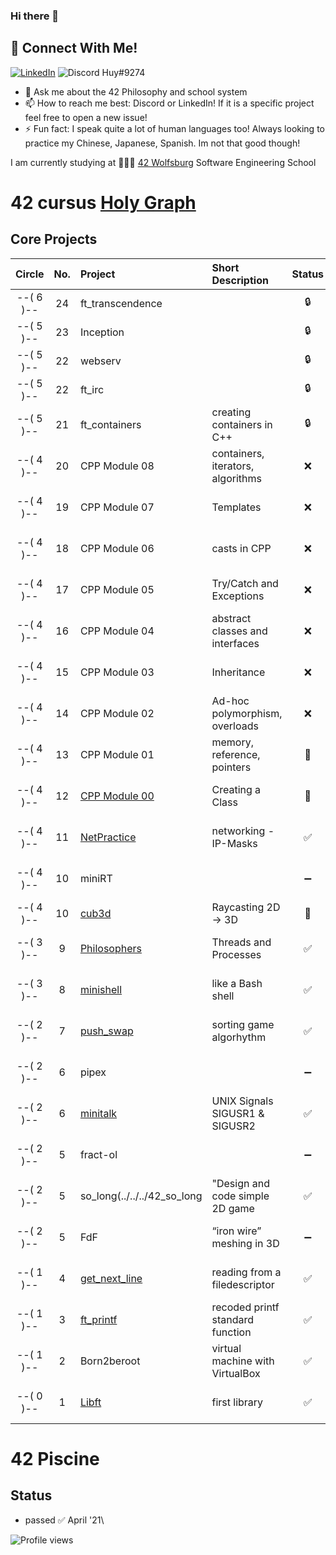 ### Hi there 👋

## 📱 Connect With Me!
[![LinkedIn](https://img.shields.io/badge/-LinkedIn-0e76a8?style=flat-square&logo=linkedin&logoColor=white)](https://de.linkedin.com/in/huy-duong-aa06924a)
![Discord](https://img.shields.io/badge/Discord-7289DA?style=flat-square&logo=discord&logoColor=white) Huy#9274

- 💬 Ask me about the 42 Philosophy and school system
- 📫 How to reach me best: Discord or LinkedIn! If it is a specific project feel free to open a new issue!
- ⚡ Fun fact: I speak quite a lot of human languages too! Always looking to practice my Chinese, Japanese, Spanish. Im not that good though!

I am currently studying at 👨🏻‍💻 [42 Wolfsburg](https://42wolfsburg.de/) Software Engineering School


# 42 cursus [Holy Graph](https://cdn.discordapp.com/attachments/308385010979831809/1007561422693220402/unknown.png)

## Core Projects

|  Circle | No. | Project                                     | Short Description                | Status |     Score    |
| :-----: | :-: | :------------------------------------------ | :-----------------               | :----: | :----------: |
|--( 6 )--| 24  | ft_transcendence                            |                                  | 🔒     |
|--( 5 )--| 23  | Inception                                   |                                  | 🔒     |
|--( 5 )--| 22  | webserv                                     |                                  | 🔒     |
|--( 5 )--| 22  | ft_irc                                      |                                  | 🔒     |
|--( 5 )--| 21  | ft_containers                               | creating containers in C++       | 🔒     |     / 100 % |
|--( 4 )--| 20  | CPP Module 08                               | containers, iterators, algorithms| ❌     | 100 / 100 % |
|--( 4 )--| 19  | CPP Module 07                               | Templates                        | ❌     | 100 / 100 % |
|--( 4 )--| 18  | CPP Module 06                               | casts in CPP                     | ❌     | 100 / 100 % |
|--( 4 )--| 17  | CPP Module 05                               | Try/Catch and Exceptions         | ❌     | 100 / 100 % |
|--( 4 )--| 16  | CPP Module 04                               | abstract classes and interfaces  | ❌     | 100 / 100 % |
|--( 4 )--| 15  | CPP Module 03                               | Inheritance                      | ❌     | 100 / 100 % |
|--( 4 )--| 14  | CPP Module 02                               | Ad-hoc polymorphism, overloads   | ❌     | 100 / 100 % |
|--( 4 )--| 13  | CPP Module 01                               | memory, reference, pointers      | 🔄     | 100 / 100 % |
|--( 4 )--| 12  | [CPP Module 00](../../../42_cpp_00)         | Creating a Class                 | 🔄     | 100 / 100 % |
|--( 4 )--| 11  | [NetPractice](../../../42_NetPractice)      | networking - IP-Masks            | ✅     | 100 / 100 % |
|--( 4 )--| 10  | miniRT                                      |                                  | ➖     | --- / 100 % | 
|--( 4 )--| 10  | [cub3d](../../../42_cub3D)                  | Raycasting 2D -> 3D              | 🔄     |     / 100 % |
|--( 3 )--|  9  | [Philosophers](../../../42_Philosophers)    | Threads and Processes            | ✅     | 105 / 100 % |
|--( 3 )--|  8  | [minishell](../../../42_Minishell)          | like a Bash shell                | ✅     | 101 / 100 % |
|--( 2 )--|  7  | [push_swap](../../../42_push_swap)          | sorting game algorhythm          | ✅     | 86  / 100 % |
|--( 2 )--|  6  | pipex                                       |                                  | ➖     | --- / 100 % |   
|--( 2 )--|  6  | [minitalk](../../../42_minitalk)            | UNIX Signals SIGUSR1 & SIGUSR2   | ✅     | 110 / 100 % |    
|--( 2 )--|  5  | fract-ol                                    |                                  |➖      | --- / 100 % |
|--( 2 )--|  5  | so_long(../../../42_so_long                 | "Design and code simple 2D game  | ✅     | 100 / 100 % |
|--( 2 )--|  5  | FdF                                         | “iron wire” meshing in 3D        | ➖     | 100 / 100 % |    
|--( 1 )--|  4  | [get_next_line](../../../42_get_next_line)  | reading from a filedescriptor    | ✅     | 125 / 100 % |
|--( 1 )--|  3  | [ft_printf](../../../42_ft_printf)          | recoded printf standard function | ✅     | 100 / 100 % |  
|--( 1 )--|  2  | Born2beroot                                 | virtual machine with VirtualBox  | ✅     | 125 / 100 % | 
|--( 0 )--|  1  | [Libft](../../../42_Libft)                  | first library                    | ✅     | 125 / 100 % |  


# 42 Piscine

## Status
* passed ✅ April '21\

![Profile views](https://gpvc.arturio.dev/qduong42)
